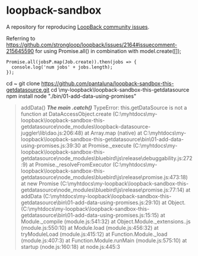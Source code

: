 # loopback-sandbox

A repository for reproducing [LoopBack community issues][wiki-issues].

[wiki-issues]: https://github.com/strongloop/loopback/wiki/Reporting-issues

Referring to https://github.com/strongloop/loopback/issues/2164#issuecomment-215645590 for using Promise.all() in combination with model.create([]);
```
Promise.all(jobsP.map(Job.create)).then(jobs => {
  console.log('num jobs' + jobs.length);
});
```

cd ~
git clone https://github.com/pantaluna/loopback-sandbox-this-getdatasource.git
cd \my-loopback\loopback-sandbox-this-getdatasource
npm install
node "./bin/01-add-data-using-promises"

> addData()
***The main .catch()***
TypeError: this.getDataSource is not a function
    at DataAccessObject.create (C:\myhtdocs\my-loopback\loopback-sandbox-this-getdatasource\node_modules\loopback-datasource-juggler\lib\dao.js:206:48)
    at Array.map (native)
    at C:\myhtdocs\my-loopback\loopback-sandbox-this-getdatasource\bin\01-add-data-using-promises.js:39:30
    at Promise._execute (C:\myhtdocs\my-loopback\loopback-sandbox-this-getdatasource\node_modules\bluebird\js\release\debuggability.js:272:9)
    at Promise._resolveFromExecutor (C:\myhtdocs\my-loopback\loopback-sandbox-this-getdatasource\node_modules\bluebird\js\release\promise.js:473:18)
    at new Promise (C:\myhtdocs\my-loopback\loopback-sandbox-this-getdatasource\node_modules\bluebird\js\release\promise.js:77:14)
    at addData (C:\myhtdocs\my-loopback\loopback-sandbox-this-getdatasource\bin\01-add-data-using-promises.js:29:10)
    at Object.<anonymous> (C:\myhtdocs\my-loopback\loopback-sandbox-this-getdatasource\bin\01-add-data-using-promises.js:15:15)
    at Module._compile (module.js:541:32)
    at Object.Module._extensions..js (module.js:550:10)
    at Module.load (module.js:456:32)
    at tryModuleLoad (module.js:415:12)
    at Function.Module._load (module.js:407:3)
    at Function.Module.runMain (module.js:575:10)
    at startup (node.js:160:18)
    at node.js:445:3

